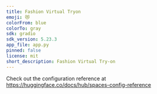 ```yaml
---
title: Fashion Virtual Tryon
emoji: 😻
colorFrom: blue
colorTo: gray
sdk: gradio
sdk_version: 5.23.3
app_file: app.py
pinned: false
license: mit
short_description: Fashion Virtual Try-on
---
```


Check out the configuration reference at https://huggingface.co/docs/hub/spaces-config-reference
